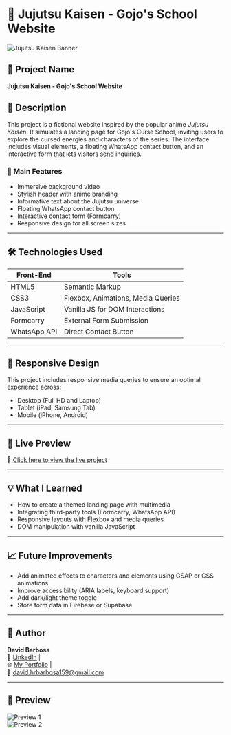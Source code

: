# 🧠 Jujutsu Kaisen - Gojo's School Website

![Jujutsu Kaisen Banner](assets/jujutsu-kaisen-logo3.png)

## 📌 Project Name
**Jujutsu Kaisen - Gojo's School Website**

## 🧾 Description  
This project is a fictional website inspired by the popular anime *Jujutsu Kaisen*. It simulates a landing page for Gojo's Curse School, inviting users to explore the cursed energies and characters of the series. The interface includes visual elements, a floating WhatsApp contact button, and an interactive form that lets visitors send inquiries.

### 🔹 Main Features
- Immersive background video
- Stylish header with anime branding
- Informative text about the Jujutsu universe
- Floating WhatsApp contact button
- Interactive contact form (Formcarry)
- Responsive design for all screen sizes

---

## 🛠️ Technologies Used

| Front-End | Tools |
|-----------|-------|
| HTML5     | Semantic Markup |
| CSS3      | Flexbox, Animations, Media Queries |
| JavaScript | Vanilla JS for DOM Interactions |
| Formcarry | External Form Submission |
| WhatsApp API | Direct Contact Button |

---

## 📱 Responsive Design

This project includes responsive media queries to ensure an optimal experience across:
- Desktop (Full HD and Laptop)
- Tablet (iPad, Samsung Tab)
- Mobile (iPhone, Android)

---

## 🚀 Live Preview

🔗 [Click here to view the live project](https://seu-portfolio-link.com)

---

## 💡 What I Learned

- How to create a themed landing page with multimedia
- Integrating third-party tools (Formcarry, WhatsApp API)
- Responsive layouts with Flexbox and media queries
- DOM manipulation with vanilla JavaScript

---

## 📈 Future Improvements

- Add animated effects to characters and elements using GSAP or CSS animations
- Improve accessibility (ARIA labels, keyboard support)
- Add dark/light theme toggle
- Store form data in Firebase or Supabase

---

## 👤 Author

**David Barbosa**  
💼 [LinkedIn](https://www.linkedin.com/in/seu-usuario) |  
🌐 [My Portfolio](https://seu-portfolio-link.com) |  
📧 david.hrbarbosa159@gmail.com

---

## 📸 Preview

![Preview 1](https://via.placeholder.com/600x350.png?text=Homepage+Preview)  
![Preview 2](https://via.placeholder.com/600x350.png?text=Mobile+View)
